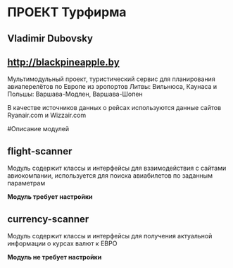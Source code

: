 # ПРОЕКТ Турфирма
## Vladimir Dubovsky
## http://blackpineapple.by

Мультимодульный проект, туристический сервис для планирования авиаперелётов по Европе из эропортов 
Литвы: Вильнюса, Каунаса и Польшы: Варшава-Модлен, Варшава-Шопен 

В качестве источников данных о рейсах используются данные сайтов Ryanair.com и Wizzair.com

#Описание модулей

## flight-scanner
Модуль содержит классы и интерфейсы для взаимодействия с сайтами авиокомпании, используется для 
поиска авиабилетов по заданным параметрам

**Модуль требует настройки**

## currency-scanner
Модуль содержит классы и интерфейсы для получения актуальной информации о курсах валют к ЕВРО

**Модуль не требует настройки**

